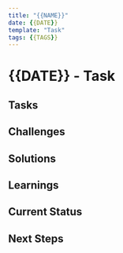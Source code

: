 ```yaml
---
title: "{{NAME}}"
date: {{DATE}}
template: "Task"
tags: {{TAGS}}
---
```


# {{DATE}} - Task
## Tasks

## Challenges

## Solutions

## Learnings

## Current Status

## Next Steps
